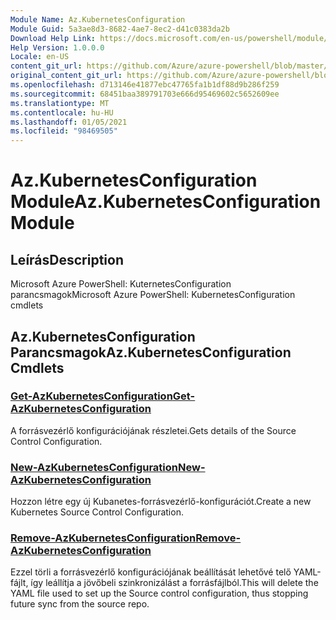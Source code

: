 ```yaml
---
Module Name: Az.KubernetesConfiguration
Module Guid: 5a3ae8d3-8682-4ae7-8ec2-d41c0383da2b
Download Help Link: https://docs.microsoft.com/en-us/powershell/module/az.kubernetesconfiguration
Help Version: 1.0.0.0
Locale: en-US
content_git_url: https://github.com/Azure/azure-powershell/blob/master/src/KubernetesConfiguration/help/Az.KubernetesConfiguration.md
original_content_git_url: https://github.com/Azure/azure-powershell/blob/master/src/KubernetesConfiguration/help/Az.KubernetesConfiguration.md
ms.openlocfilehash: d713146e41877ebc47765fa1b1df88d9b286f259
ms.sourcegitcommit: 68451baa389791703e666d95469602c5652609ee
ms.translationtype: MT
ms.contentlocale: hu-HU
ms.lasthandoff: 01/05/2021
ms.locfileid: "98469505"
---
```

# <span data-ttu-id="73c16-101">Az.KubernetesConfiguration Module</span><span class="sxs-lookup"><span data-stu-id="73c16-101">Az.KubernetesConfiguration Module</span></span>
## <span data-ttu-id="73c16-102">Leírás</span><span class="sxs-lookup"><span data-stu-id="73c16-102">Description</span></span>
<span data-ttu-id="73c16-103">Microsoft Azure PowerShell: KuternetesConfiguration parancsmagok</span><span class="sxs-lookup"><span data-stu-id="73c16-103">Microsoft Azure PowerShell: KubernetesConfiguration cmdlets</span></span>

## <span data-ttu-id="73c16-104">Az.KubernetesConfiguration Parancsmagok</span><span class="sxs-lookup"><span data-stu-id="73c16-104">Az.KubernetesConfiguration Cmdlets</span></span>
### [<span data-ttu-id="73c16-105">Get-AzKubernetesConfiguration</span><span class="sxs-lookup"><span data-stu-id="73c16-105">Get-AzKubernetesConfiguration</span></span>](Get-AzKubernetesConfiguration.md)
<span data-ttu-id="73c16-106">A forrásvezérlő konfigurációjának részletei.</span><span class="sxs-lookup"><span data-stu-id="73c16-106">Gets details of the Source Control Configuration.</span></span>

### [<span data-ttu-id="73c16-107">New-AzKubernetesConfiguration</span><span class="sxs-lookup"><span data-stu-id="73c16-107">New-AzKubernetesConfiguration</span></span>](New-AzKubernetesConfiguration.md)
<span data-ttu-id="73c16-108">Hozzon létre egy új Kubanetes-forrásvezérlő-konfigurációt.</span><span class="sxs-lookup"><span data-stu-id="73c16-108">Create a new Kubernetes Source Control Configuration.</span></span>

### [<span data-ttu-id="73c16-109">Remove-AzKubernetesConfiguration</span><span class="sxs-lookup"><span data-stu-id="73c16-109">Remove-AzKubernetesConfiguration</span></span>](Remove-AzKubernetesConfiguration.md)
<span data-ttu-id="73c16-110">Ezzel törli a forrásvezérlő konfigurációjának beállítását lehetővé telő YAML-fájlt, így leállítja a jövőbeli szinkronizálást a forrásfájlból.</span><span class="sxs-lookup"><span data-stu-id="73c16-110">This will delete the YAML file used to set up the Source control configuration, thus stopping future sync from the source repo.</span></span>

